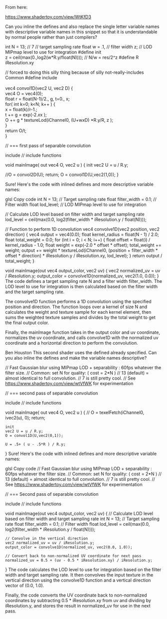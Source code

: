 From here:

https://www.shadertoy.com/view/WtKfD3



Can you inline the defines and also replace the single letter variable names with descriptive variable names in this snippet so that it is understandable by normal people rather than just compilers?


int           N = 13; // 7                              // target sampling rate
float         w = .1,                                   // filter width
              z;                                        // LOD MIPmap level to use for integration 
#define init               \
              z = ceil(max(0.,log2(w*R.y/float(N))));   // N/w = res/2^z
#define R     iResolution.xy

// forced to doing this silly thing because of silly not-really-includes Common
#define include                                                             \
                                                                            \
vec4 convol1D(vec2 U, vec2 D) {                                             \
    vec4  O = vec4(0);                                                      \
    float r = float(N-1)/2., g, t=0., x;                                    \
    for( int k=0; k<N; k++ ) {                                              \
        x = float(k)/r-1.;                                                  \
        t += g = exp(-2.*x*x );                                             \
        O += g * textureLod(iChannel0, (U+w*x*D) *R.y/R, z );               \
    }                                                                       \
    return O/t;                                                             \
}

// === first pass of separable convolution

include    // include functions

void mainImage( out vec4 O, vec2 u )
{
    init 
    vec2 U = u / R.y;  
    
  //O = convol2D(U); return;
    O = convol1D(U,vec2(1,0));
}


Sure! Here's the code with inlined defines and more descriptive variable names:

glsl
Copy code
int N = 13; // Target sampling rate
float filter_width = 0.1; // Filter width
float lod_level; // LOD MIPmap level to use for integration

// Calculate LOD level based on filter width and target sampling rate
lod_level = ceil(max(0.0, log2(filter_width * iResolution.y / float(N))));

// Function to perform 1D convolution
vec4 convolve1D(vec2 position, vec2 direction) {
    vec4 output = vec4(0.0);
    float kernel_radius = float(N - 1) / 2.0;
    float total_weight = 0.0;
    for (int i = 0; i < N; i++) {
        float offset = float(i) / kernel_radius - 1.0;
        float weight = exp(-2.0 * offset * offset);
        total_weight += weight;
        output += weight * textureLod(iChannel0, (position + filter_width * offset * direction) * iResolution.y / iResolution.xy, lod_level);
    }
    return output / total_weight;
}

void mainImage(out vec4 output_color, vec2 uv) {
    vec2 normalized_uv = uv / iResolution.y;
    output_color = convolve1D(normalized_uv, vec2(1.0, 0.0));
}
The code defines a target sampling rate N and a filter width filter_width. The LOD level to use for integration is then calculated based on the filter width and the target sampling rate.

The convolve1D function performs a 1D convolution using the specified position and direction. The function loops over a kernel of size N and calculates the weight and texture sample for each kernel element, then sums the weighted texture samples and divides by the total weight to get the final output color.

Finally, the mainImage function takes in the output color and uv coordinate, normalizes the uv coordinate, and calls convolve1D with the normalized uv coordinate and a horizontal direction to perform the convolution.



Ben Houston
This second shader uses the defined already specified.  Can you also inline the defines and make the variable names descriptive?

// Fast Gaussian blur using MIPmap LOD + separability : 60fps whatever the filter size.
// Common: set N for quality:  ( cost = 2*N )
//  13 (default) = almost identical to full convolution.
//   7 is still pretty cool.
// See https://www.shadertoy.com/view/wtVfWK for experimentation


// === second pass of separable convolution

include    // include functions

void mainImage( out vec4 O, vec2 u )
{
// O = texelFetch(iChannel0, ivec2(u), 0); return;

    init 
    vec2 U = u / R.y;  
    O = convol1D(U,vec2(0,1));
    
    U = .5+ ( u - .5*R ) / R.y;  
}
Sure! Here's the code with inlined defines and more descriptive variable names:

glsl
Copy code
// Fast Gaussian blur using MIPmap LOD + separability : 60fps whatever the filter size.
// Common: set N for quality:  ( cost = 2*N )
//  13 (default) = almost identical to full convolution.
//   7 is still pretty cool.
// See https://www.shadertoy.com/view/wtVfWK for experimentation


// === Second pass of separable convolution

include    // include functions

void mainImage(out vec4 output_color, vec2 uv) {
    // Calculate LOD level based on filter width and target sampling rate
    int N = 13; // Target sampling rate
    float filter_width = 0.1; // Filter width
    float lod_level = ceil(max(0.0, log2(filter_width * iResolution.y / float(N))));

    // Convolve in the vertical direction
    vec2 normalized_uv = uv / iResolution.y;
    output_color = convolve1D(normalized_uv, vec2(0.0, 1.0));

    // Convert back to non-normalized UV coordinate for next pass
    normalized_uv = 0.5 + (uv - 0.5 * iResolution.xy) / iResolution.y;
}
The code calculates the LOD level to use for integration based on the filter width and target sampling rate. It then convolves the input texture in the vertical direction using the convolve1D function and a vertical direction vector of (0.0, 1.0).

Finally, the code converts the UV coordinate back to non-normalized coordinates by subtracting 0.5 * iResolution.xy from uv and dividing by iResolution.y, and stores the result in normalized_uv for use in the next pass.